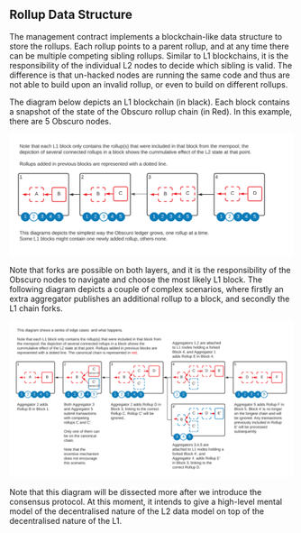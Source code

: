 ## Rollup Data Structure
The management contract implements a blockchain-like data structure to store the rollups. Each rollup points to a parent rollup, and at any time there can be multiple competing sibling rollups. Similar to L1 blockchains, it is the responsibility of the individual L2 nodes to decide which sibling is valid. The difference is that un-hacked nodes are running the same code and thus are not able to build upon an invalid rollup, or even to build on different rollups.

The diagram below depicts an L1 blockchain (in black). Each block contains a snapshot of the state of the Obscuro rollup chain (in Red). In this example, there are 5 Obscuro nodes.

![block rollup simple](./images/block-rollup-simple.png)

Note that forks are possible on both layers, and it is the responsibility of the Obscuro nodes to navigate and choose the most likely L1 block. The following diagram depicts a couple of complex scenarios, where firstly an extra aggregator publishes an additional rollup to a block, and secondly the L1 chain forks. 

![block rollup complex](./images/block-rollup-complex.png)

Note that this diagram will be dissected more after we introduce the consensus protocol. At this moment, it intends to give a high-level mental model of the decentralised nature of the L2 data model on top of the decentralised nature of the L1.
 